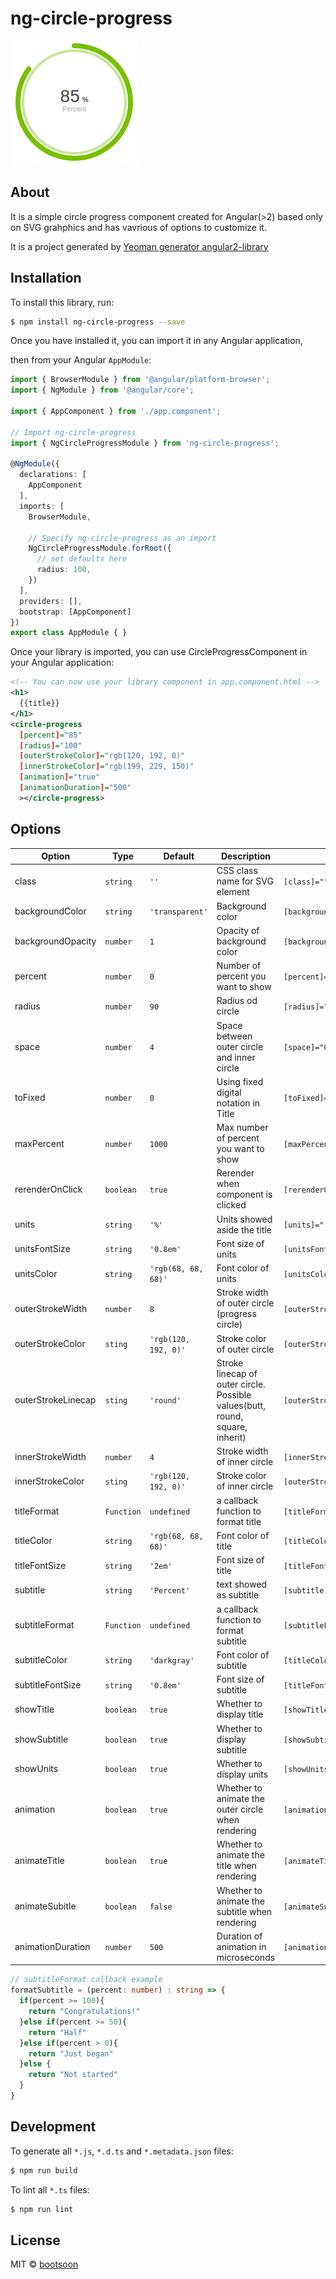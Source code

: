 # ng-circle-progress

![demo](demo.png)

## About

It is a simple circle progress component created for Angular(>2) based only on SVG grahphics and has vavrious of options to customize it. 

It is a project generated by [Yeoman generator angular2-library](https://github.com/jvandemo/generator-angular2-library)

## Installation

To install this library, run:

```bash
$ npm install ng-circle-progress --save
```

Once you have installed it, you can import it in any Angular application,

then from your Angular `AppModule`:

```typescript
import { BrowserModule } from '@angular/platform-browser';
import { NgModule } from '@angular/core';

import { AppComponent } from './app.component';

// Import ng-circle-progress
import { NgCircleProgressModule } from 'ng-circle-progress';

@NgModule({
  declarations: [
    AppComponent
  ],
  imports: [
    BrowserModule,

    // Specify ng-circle-progress as an import
    NgCircleProgressModule.forRoot({
      // set defaults here
      radius: 100,
    })
  ],
  providers: [],
  bootstrap: [AppComponent]
})
export class AppModule { }
```

Once your library is imported, you can use CircleProgressComponent in your Angular application:

```xml
<!-- You can now use your library component in app.component.html -->
<h1>
  {{title}}
</h1>
<circle-progress 
  [percent]="85" 
  [radius]="100" 
  [outerStrokeColor]="rgb(120, 192, 0)"
  [innerStrokeColor]="rgb(199, 229, 150)"
  [animation]="true"
  [animationDuration]="500"
  ></circle-progress>

```

## Options

Option | Type | Default | Description | Example
--- | --- | --- | --- | ---
class | `string` | `''` | CSS class name for SVG element | `[class]=""`
backgroundColor | `string` | `'transparent'` | Background color | `[backgroundColor]="'white'"`
backgroundOpacity | `number` | `1` | Opacity of background color | `[backgroundOpacity]="0.8"`
percent | `number` | `0` | Number of percent you want to show | `[percent]="20"`
radius | `number` | `90` | Radius od circle | `[radius]="90"`
space | `number` | `4` | Space between outer circle and inner circle | `[space]="0"`
toFixed | `number` | `0` | Using fixed digital notation in Title | `[toFixed]="2"`
maxPercent | `number` | `1000` | Max number of percent you want to show | `[maxPercent]="2000"`
rerenderOnClick | `boolean` | `true` | Rerender when component is clicked | `[rerenderOnClick]="false"`
units | `string` | `'%'` | Units showed aside the title | `[units]="'percent'"`
unitsFontSize | `string` | `'0.8em'` | Font size of units | `[unitsFontSize]="'10px'"`
unitsColor | `string` | `'rgb(68, 68, 68)'` | Font color of units | `[unitsColor]="'darkgray'"`
outerStrokeWidth | `number` | `8` | Stroke width of outer circle (progress circle) | `[outerStrokeWidth]="16"`
outerStrokeColor | `sting` | `'rgb(120, 192, 0)'` | Stroke color of outer circle | `[outerStrokeColor]="'lightgreen'"`
outerStrokeLinecap | `sting` | `'round'` | Stroke linecap of outer circle. Possible values(butt, round, square, inherit) | `[outerStrokeLinecap]="'square'"`
innerStrokeWidth | `number` | `4` | Stroke width of inner circle | `[innerStrokeWidth]="8"`
innerStrokeColor | `sting` | `'rgb(120, 192, 0)'` | Stroke color of inner circle | `[outerStrokeColor]="'gray'"`
titleFormat | `Function` | `undefined` | a callback function to format title | `[titleFormat]="formatTitle"`
titleColor | `string` | `'rgb(68, 68, 68)'` | Font color of title | `[titleColor]="'darkgray'"`
titleFontSize | `string` | `'2em'` | Font size of title | `[titleFontSize]="'18px'"`
subtitle | `string` | `'Percent'` | text showed as subtitle | `[subtitle]="'Well done!'"`
subtitleFormat | `Function` | `undefined` | a callback function to format subtitle | `[subtitleFormat]="formatSubtitle"`
subtitleColor | `string` | `'darkgray'` | Font color of subtitle | `[titleColor]="'darkgray'"`
subtitleFontSize | `string` | `'0.8em'` | Font size of subtitle | `[titleFontSize]="'18px'"`
showTitle | `boolean` | `true` | Whether to display title | `[showTitle]="false"`
showSubtitle | `boolean` | `true` | Whether to display subtitle | `[showSubtitle]="false"`
showUnits | `boolean` | `true` | Whether to display units | `[showUnits]="false"`
animation | `boolean` | `true` | Whether to animate the outer circle when rendering  | `[animation]="false"`
animateTitle | `boolean` | `true` | Whether to animate the title when rendering  | `[animateTitle]="false"`
animateSubitle | `boolean` | `false` | Whether to animate the subtitle when rendering  | `[animateSubtitle]="true"`
animationDuration | `number` | `500` | Duration of animation in microseconds | `[animationDuration]="1000"`


```typescript
// subtitleFormat callback example
formatSubtitle = (percent: number) : string => {
  if(percent >= 100){
    return "Congratulations!"
  }else if(percent >= 50){
    return "Half"
  }else if(percent > 0){
    return "Just began"
  }else {
    return "Not started"
  }
}

```

## Development

To generate all `*.js`, `*.d.ts` and `*.metadata.json` files:

```bash
$ npm run build
```

To lint all `*.ts` files:

```bash
$ npm run lint
```

## License

MIT © [bootsoon](mailto:bootsoon@aliyun.com)
